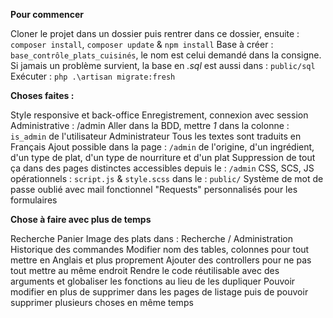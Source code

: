 **Pour commencer**

Cloner le projet dans un dossier puis rentrer dans ce dossier, ensuite : `composer install`, `composer update` & `npm install`
Base à créer : `base_contrôle_plats_cuisinés`, le nom est celui demandé dans la consigne. Si jamais un problème survient, la base en *.sql* est aussi dans : `public/sql`
Exécuter : `php .\artisan migrate:fresh`

**Choses faites :**

Style responsive et back-office
Enregistrement, connexion avec session Administrative : /admin
Aller dans la BDD, mettre *1* dans la colonne : `is_admin` de l'utilisateur Administrateur
Tous les textes sont traduits en Français
Ajout possible dans la page : `/admin` de l'origine, d'un ingrédient, d'un type de plat, d'un type de nourriture et d'un plat
Suppression de tout ça dans des pages distinctes accessibles depuis le : `/admin`
CSS, SCS, JS opérationnels : `script.js` & `style.scss` dans le : `public/`
Système de mot de passe oublié avec mail fonctionnel
"Requests" personnalisés pour les formulaires

**Chose à faire avec plus de temps**

Recherche
Panier
Image des plats dans : Recherche / Administration
Historique des commandes
Modifier nom des tables, colonnes pour tout mettre en Anglais et plus proprement
Ajouter des controllers pour ne pas tout mettre au même endroit
Rendre le code réutilisable avec des arguments et globaliser les fonctions au lieu de les dupliquer
Pouvoir modifier en plus de supprimer dans les pages de listage puis de pouvoir supprimer plusieurs choses en même temps